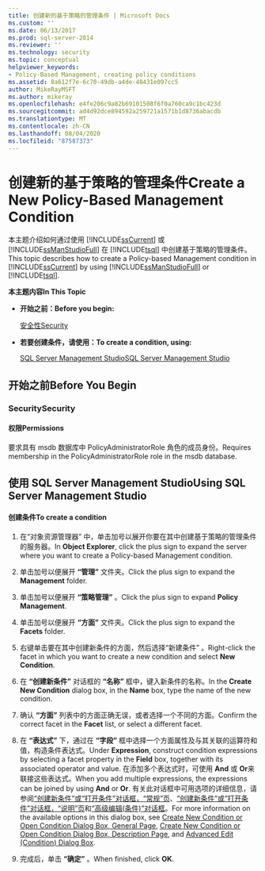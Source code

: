 ```yaml
---
title: 创建新的基于策略的管理条件 | Microsoft Docs
ms.custom: ''
ms.date: 06/13/2017
ms.prod: sql-server-2014
ms.reviewer: ''
ms.technology: security
ms.topic: conceptual
helpviewer_keywords:
- Policy-Based Management, creating policy conditions
ms.assetid: 8a612f7e-6c70-49db-a4de-48431e097cc5
author: MikeRayMSFT
ms.author: mikeray
ms.openlocfilehash: e4fe206c9a82b69101508f6f0a760ca9c1bc423d
ms.sourcegitcommit: ad4d92dce894592a259721a1571b1d8736abacdb
ms.translationtype: MT
ms.contentlocale: zh-CN
ms.lasthandoff: 08/04/2020
ms.locfileid: "87587373"
---
```

# <a name="create-a-new-policy-based-management-condition"></a><span data-ttu-id="0d6d5-102">创建新的基于策略的管理条件</span><span class="sxs-lookup"><span data-stu-id="0d6d5-102">Create a New Policy-Based Management Condition</span></span>
  <span data-ttu-id="0d6d5-103">本主题介绍如何通过使用 [!INCLUDE[ssCurrent](../../includes/sscurrent-md.md)] 或 [!INCLUDE[ssManStudioFull](../../includes/ssmanstudiofull-md.md)] 在 [!INCLUDE[tsql](../../includes/tsql-md.md)] 中创建基于策略的管理条件。</span><span class="sxs-lookup"><span data-stu-id="0d6d5-103">This topic describes how to create a Policy-based Management condition in [!INCLUDE[ssCurrent](../../includes/sscurrent-md.md)] by using [!INCLUDE[ssManStudioFull](../../includes/ssmanstudiofull-md.md)] or [!INCLUDE[tsql](../../includes/tsql-md.md)].</span></span>  
  
 <span data-ttu-id="0d6d5-104">**本主题内容**</span><span class="sxs-lookup"><span data-stu-id="0d6d5-104">**In This Topic**</span></span>  
  
-   <span data-ttu-id="0d6d5-105">**开始之前：**</span><span class="sxs-lookup"><span data-stu-id="0d6d5-105">**Before you begin:**</span></span>  
  
     [<span data-ttu-id="0d6d5-106">安全性</span><span class="sxs-lookup"><span data-stu-id="0d6d5-106">Security</span></span>](#Security)  
  
-   <span data-ttu-id="0d6d5-107">**若要创建条件，请使用：**</span><span class="sxs-lookup"><span data-stu-id="0d6d5-107">**To create a condition, using:**</span></span>  
  
     [<span data-ttu-id="0d6d5-108">SQL Server Management Studio</span><span class="sxs-lookup"><span data-stu-id="0d6d5-108">SQL Server Management Studio</span></span>](#SSMSProcedure)  
  
##  <a name="before-you-begin"></a><a name="BeforeYouBegin"></a> <span data-ttu-id="0d6d5-109">开始之前</span><span class="sxs-lookup"><span data-stu-id="0d6d5-109">Before You Begin</span></span>  
  
###  <a name="security"></a><a name="Security"></a> <span data-ttu-id="0d6d5-110">Security</span><span class="sxs-lookup"><span data-stu-id="0d6d5-110">Security</span></span>  
  
####  <a name="permissions"></a><a name="Permissions"></a> <span data-ttu-id="0d6d5-111">权限</span><span class="sxs-lookup"><span data-stu-id="0d6d5-111">Permissions</span></span>  
 <span data-ttu-id="0d6d5-112">要求具有 msdb 数据库中 PolicyAdministratorRole 角色的成员身份。</span><span class="sxs-lookup"><span data-stu-id="0d6d5-112">Requires membership in the PolicyAdministratorRole role in the msdb database.</span></span>  
  
##  <a name="using-sql-server-management-studio"></a><a name="SSMSProcedure"></a> <span data-ttu-id="0d6d5-113">使用 SQL Server Management Studio</span><span class="sxs-lookup"><span data-stu-id="0d6d5-113">Using SQL Server Management Studio</span></span>  
  
#### <a name="to-create-a-condition"></a><span data-ttu-id="0d6d5-114">创建条件</span><span class="sxs-lookup"><span data-stu-id="0d6d5-114">To create a condition</span></span>  
  
1.  <span data-ttu-id="0d6d5-115">在“对象资源管理器”  中，单击加号以展开你要在其中创建基于策略的管理条件的服务器。</span><span class="sxs-lookup"><span data-stu-id="0d6d5-115">In **Object Explorer**, click the plus sign to expand the server where you want to create a Policy-based Management condition.</span></span>  
  
2.  <span data-ttu-id="0d6d5-116">单击加号以便展开 **“管理”** 文件夹。</span><span class="sxs-lookup"><span data-stu-id="0d6d5-116">Click the plus sign to expand the **Management** folder.</span></span>  
  
3.  <span data-ttu-id="0d6d5-117">单击加号以便展开 **“策略管理”** 。</span><span class="sxs-lookup"><span data-stu-id="0d6d5-117">Click the plus sign to expand **Policy Management**.</span></span>  
  
4.  <span data-ttu-id="0d6d5-118">单击加号以便展开 **“方面”** 文件夹。</span><span class="sxs-lookup"><span data-stu-id="0d6d5-118">Click the plus sign to expand the **Facets** folder.</span></span>  
  
5.  <span data-ttu-id="0d6d5-119">右键单击要在其中创建新条件的方面，然后选择“新建条件”  。</span><span class="sxs-lookup"><span data-stu-id="0d6d5-119">Right-click the facet in which you want to create a new condition and select **New Condition**.</span></span>  
  
6.  <span data-ttu-id="0d6d5-120">在 **“创建新条件”** 对话框的 **“名称”** 框中，键入新条件的名称。</span><span class="sxs-lookup"><span data-stu-id="0d6d5-120">In the **Create New Condition** dialog box, in the **Name** box, type the name of the new condition.</span></span>  
  
7.  <span data-ttu-id="0d6d5-121">确认 **“方面”** 列表中的方面正确无误，或者选择一个不同的方面。</span><span class="sxs-lookup"><span data-stu-id="0d6d5-121">Confirm the correct facet in the **Facet** list, or select a different facet.</span></span>  
  
8.  <span data-ttu-id="0d6d5-122">在 **“表达式”** 下，通过在 **“字段”** 框中选择一个方面属性及与其关联的运算符和值，构造条件表达式。</span><span class="sxs-lookup"><span data-stu-id="0d6d5-122">Under **Expression**, construct condition expressions by selecting a facet property in the **Field** box, together with its associated operator and value.</span></span> <span data-ttu-id="0d6d5-123">在添加多个表达式时，可使用 **And** 或 **Or**来联接这些表达式。</span><span class="sxs-lookup"><span data-stu-id="0d6d5-123">When you add multiple expressions, the expressions can be joined by using **And** or **Or**.</span></span> <span data-ttu-id="0d6d5-124">有关此对话框中可用选项的详细信息，请参阅[“创建新条件”或“打开条件”对话框，“常规”页](../../integration-services/general-page-of-integration-services-designers-options.md)、[“创建新条件”或“打开条件”对话框，“说明”页](create-new-condition-or-open-condition-dialog-box-description-page.md)和[“高级编辑(条件)”对话框](advanced-edit-condition-dialog-box.md)。</span><span class="sxs-lookup"><span data-stu-id="0d6d5-124">For more information on the available options in this dialog box, see [Create New Condition or Open Condition Dialog Box, General Page](../../integration-services/general-page-of-integration-services-designers-options.md), [Create New Condition or Open Condition Dialog Box, Description Page](create-new-condition-or-open-condition-dialog-box-description-page.md), and [Advanced Edit &#40;Condition&#41; Dialog Box](advanced-edit-condition-dialog-box.md).</span></span>  
  
9. <span data-ttu-id="0d6d5-125">完成后，单击 **“确定”** 。</span><span class="sxs-lookup"><span data-stu-id="0d6d5-125">When finished, click **OK**.</span></span>  
  
  
